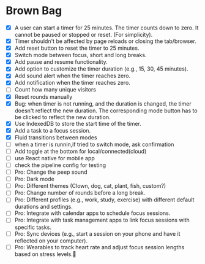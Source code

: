 # Brown Bag

- [x] A user can start a timer for 25 minutes. The timer counts down to zero. It cannot be paused or stopped or reset. (For simplicity).
- [x] Timer shouldn't be affected by page reloads or closing the tab/browser.
- [x] Add reset button to reset the timer to 25 minutes.
- [x] Switch mode between focus, short and long breaks.
- [x] Add pause and resume functionality.
- [x] Add option to customize the timer duration (e.g., 15, 30, 45 minutes).
- [x] Add sound alert when the timer reaches zero.
- [x] Add notification when the timer reaches zero.
- [ ] Count how many unique visitors
- [x] Reset rounds manually
- [x] Bug: when timer is not running, and the duration is changed, the timer doesn't reflect the new duration. The corresponding mode button has to be clicked to reflect the new duration.
- [x] Use IndexedDB to store the start time of the timer.
- [x] Add a task to a focus session.
- [x] Fluid transitions between modes
- [ ] when a timer is runnin,if tried to switch mode, ask confirmation
- [ ] Add toggle at the bottom for local/connected(cloud)
- [ ] use React native for mobile app
- [ ] check the pipeline config for testing
- [ ] Pro: Change the peep sound
- [ ] Pro: Dark mode
- [ ] Pro: Different themes (Clown, dog, cat, plant, fish, custom?)
- [ ] Pro: Change number of rounds before a long break.
- [ ] Pro: Different profiles (e.g., work, study, exercise) with different default durations and settings.
- [ ] Pro: Integrate with calendar apps to schedule focus sessions.
- [ ] Pro: Integrate with task management apps to link focus sessions with specific tasks.
- [ ] Pro: Sync devices (e.g., start a session on your phone and have it reflected on your computer).
- [ ] Pro: Wearables to track heart rate and adjust focus session lengths based on stress levels.
